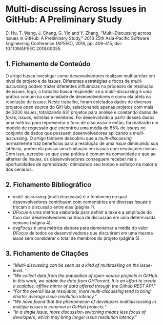 # Multi-discussing Across Issues in GitHub: A Preliminary Study

D. Hu, T. Wang, J. Chang, G. Yin and Y. Zhang, "Multi-Discussing across Issues in GitHub: A Preliminary Study," 2018 25th Asia-Pacific Software Engineering Conference (APSEC), 2018, pp. 406-415, doi: 10.1109/APSEC.2018.00055.

## 1. Fichamento de Conteúdo

O artigo busca investigar como desenvolvedores realizam multitarefas em nível de projeto e de _issues_. Diferentes estratégias e focos de _multi-discussing_ podem trazer diferentes influências no processo de resolução de _issues_, logo, o trabalho busca responder se a _multi-discussing_ é uma prática comum na comunidade de desenvolvedores e como ela afeta na resolução de _issues_. Neste trabalho, foram coletados dados de diversos projetos _open source_ do GitHub, selecionando apenas projetos com mais de 3000 _issues_, totalizando 631 projetos para análise e coletando dados de _forks_, _issues_, estrelas e membros. Foi desenvolvido a partir desses dados uma métrica para representar o foco de discussão e então, foi realizado um modelo de regressão que encontrou uma média de 65% de _issues_ no conjunto de dados que possuem desenvolvedores aplicando a _multi-discussing_. O artigo também descobriu que a _multi-discussing_ normalmente traz benefícios para a resolução de uma _issue_ diminuindo sua latência, porém ela possui uma limitação em _issues_ com resoluções únicas. Com isso, percebe-se que essa prática é comum na comunidade e que ao alternar de _issues_, os desenvolvedores conseguem receber mais oportunidades de aprendizado, otimizando seu tempo e esforço na maioria dos cenários.

## 2. Fichamento Bibliográfico 

* _multi-discussing_ (multi discussão) é o fenômeno no qual desenvolvedores contribuem com comentários em diversas _issues_ e trocam a discussão entre elas (página 1).
* _DFocus_ é uma métrica elaborada para definir a taxa e a amplitude do foco dos desenvolvedores na troca de discussão em uma determinada semana (página 4).
* _avgFocus_ é uma métrica elabora para demonstrar a média do valor _DFocus_ de todos os desenvolvedores que discutiram em uma mesma _issue_ sem considerar o total de membros do projeto (página 5).

## 3. Fichamento de Citações 

* _"Multi-discussing can be seen as a kind of multitasking on the issue-level. "_
* _"We collect data from the population of open-source projects in GitHub. In this work, we obtain the data from GHTorrent. It is an effort to create a scalable, offline mirror of data offered through the Github REST API."_
* _"For the overall issue resolution, more multi-discussing tend to bring shorter average issue resolution latency."_
* _"We have found that the phenomenon of developers multidiscussing in multiple issues is common in GitHub projects."_
* _"In a single issue, more discussion-switching means less focus of developers, which may bring longer issue resolution latency."_
